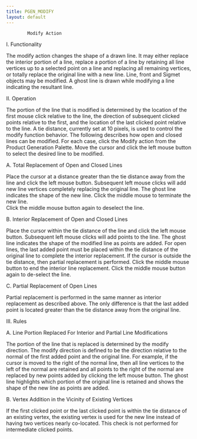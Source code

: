 ```yaml
---
title: PGEN_MODIFY
layout: default
---
```


			Modify Action


I.  Functionality

The modify action changes the shape of a drawn line.  It may either replace the
interior portion of a line, replace a portion of a line by retaining all 
line vertices up to a selected point on a line and replacing all remaining 
vertices, or totally replace the original line with a new line. 
Line, front and Sigmet objects may be modified.  A ghost line is drawn while 
modifying a line indicating the resultant line. 

II. Operation 

The portion of the line that is modified is determined by the location of
the first mouse click relative to the line, the direction of subsequent 
clicked points relative to the first, and the location of the last clicked 
point relative to the line.  A tie distance, currently set at 10 pixels, 
is used to control the modify function behavior.  The following describes how
open and closed lines can be modified.  For each case, click the Modify action
from the Product Generation Palette.  Move the cursor and click the left 
mouse button to select the desired line to be modified.

A.  Total Replacement of Open and Closed Lines

Place the cursor at a distance greater than the tie distance away from the line 
and click the left mouse button.  Subsequent left mouse clicks will add new 
line vertices completely replacing the original line.  The ghost line indicates
the shape of the new line.  Click the middle mouse to terminate the new line.  
Click the middle mouse button again to deselect the line. 

B.  Interior Replacement of Open and Closed Lines

Place the cursor within the tie distance of the line and click the left mouse
button.  Subsequent left mouse clicks will add points to the line.  The ghost
line indicates the shape of the modified line as points are added.  For open
lines, the last added point must be placed within the tie distance of the 
original line to complete the interior replacement.  If the cursor is outside
the tie distance, then partial replacement is performed.  Click the middle mouse 
button to end the interior line replacement.  Click the middle mouse button 
again to de-select the line.

C.  Partial Replacement of Open Lines

Partial replacement is performed in the same manner as interior replacement
as described above.  The only difference is that the last added point is 
located greater than the tie distance away from the original line.

III.  Rules

A.  Line Portion Replaced For Interior and Partial Line Modifications

The portion of the line that is replaced is determined by the modify direction.
The modify direction is defined to be the direction relative to the normal
of the first added point and the original line.   For example, if the cursor
is moved to the right of the normal line, then all line vertices to the
left of the normal are retained and all points to the right of the normal are
replaced by new points added by clicking the left mouse button.  The ghost
line highlights which portion of the original line is retained and shows
the shape of the new line as points are added.   

B.  Vertex Addition in the Vicinity of Existing Vertices

If the first clicked point or the last clicked point is within the tie
distance of an existing vertex, the existing vertex is used for the new
line instead of having two vertices nearly co-located.  This check is
not performed for intermediate clicked points.  
